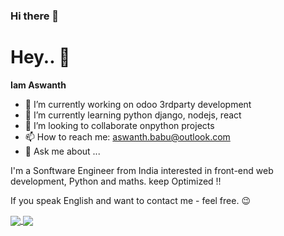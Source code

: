 ### Hi there 👋

# Hey.. 👋
**Iam Aswanth** 

- 🔭 I’m currently working on odoo 3rdparty development
- 🌱 I’m currently learning python django, nodejs, react
- 👯 I’m looking to collaborate onpython projects
- 📫 How to reach me: aswanth.babu@outlook.com
- 💬 Ask me about ...

I'm a Sonftware Engineer from India interested in front-end web development, Python and maths. keep Optimized !!


If you speak English and want to contact me - feel free. 😉

       
<a href="https://github.com/cy-research">
  <img align="center" src="https://github-readme-stats.vercel.app/api?username=iamaswanth&count_private=true&show_icons=true&theme=dark" />
</a>
<a href="https://github.com/cy-research">
  <img align="center" src="https://github-readme-stats.vercel.app/api/top-langs/?username=iamaswanth&theme=dark&hide=jupyter%20notebook" />
</a>
